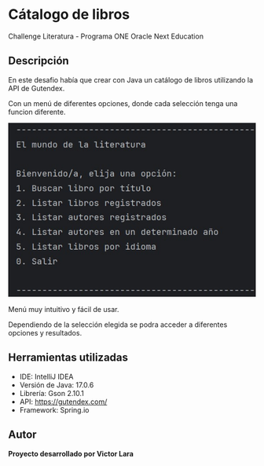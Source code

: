 # Cátalogo de libros
Challenge Literatura - Programa ONE Oracle Next Education

## Descripción
En este desafio había que crear con Java un catálogo de libros utilizando la API de Gutendex.

Con un menú de diferentes opciones, donde cada selección tenga una funcion diferente.

![alt text](Menú.jpg)

Menú muy intuitivo y fácil de usar.

Dependiendo de la selección elegida se podra acceder a diferentes opciones y resultados.

## Herramientas utilizadas
- IDE: IntelliJ IDEA
- Versión de Java: 17.0.6
- Librería: Gson 2.10.1
- API: https://gutendex.com/
- Framework: Spring.io
  
## Autor
**Proyecto desarrollado por Victor Lara**
